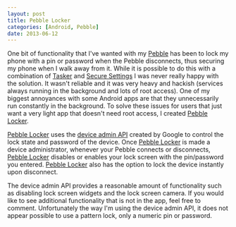 ```yaml
---
layout: post
title: Pebble Locker
categories: [Android, Pebble]
date: 2013-06-12
---
```

One bit of functionality that I've wanted with my [Pebble](http://getpebble.com/) has been to lock my phone with 
a pin or password when the Pebble disconnects, thus securing my phone when I walk away from it. While it is possible
to do this with a combination of [Tasker](https://play.google.com/store/apps/details?id=net.dinglisch.android.taskerm)
and [Secure Settings](https://play.google.com/store/apps/details?id=com.intangibleobject.securesettings.plugin&hl=en) I
was never really happy with the solution. It wasn't reliable and it was very heavy and hackish (services always running 
in the background and lots of root access). One of my biggest annoyances with some Android apps are that they unnecessarily 
run constantly in the background. To solve these issues for users that just want a very light app that doesn't need root access,
I created [Pebble Locker](https://play.google.com/store/apps/details?id=com.lukekorth.pebblelocker).

<!--more-->

[Pebble Locker](https://play.google.com/store/apps/details?id=com.lukekorth.pebblelocker) uses the 
[device admin API](http://developer.android.com/guide/topics/admin/device-admin.html) created by Google to control the lock state 
and password of the device. Once [Pebble Locker](https://play.google.com/store/apps/details?id=com.lukekorth.pebblelocker)
is made a device administrator, whenever your Pebble connects or disconnects, [Pebble Locker](https://play.google.com/store/apps/details?id=com.lukekorth.pebblelocker)
disables or enables your lock screen with the pin/password you entered. [Pebble Locker](https://play.google.com/store/apps/details?id=com.lukekorth.pebblelocker)
also has the option to lock the device instantly upon disconnect. 

The device admin API provides a reasonable amount of functionality such as disabling lock screen widgets and the lock screen camera. 
If you would like to see additional functionality that is not in the app, feel free to comment. Unfortunately the way I'm using 
the device admin API, it does not appear possible to use a pattern lock, only a numeric pin or password.
